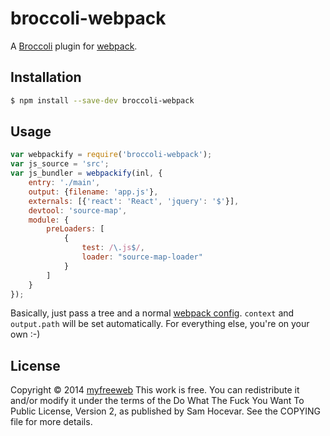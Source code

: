 # broccoli-webpack

A [Broccoli] plugin for [webpack].

[Broccoli]: https://github.com/joliss/broccoli
[webpack]: https://github.com/webpack/webpack

## Installation

```bash
$ npm install --save-dev broccoli-webpack
```

## Usage

```js
var webpackify = require('broccoli-webpack');
var js_source = 'src';
var js_bundler = webpackify(inl, {
	entry: './main',
	output: {filename: 'app.js'},
	externals: [{'react': 'React', 'jquery': '$'}],
	devtool: 'source-map',
	module: {
		preLoaders: [
			{
				test: /\.js$/,
				loader: "source-map-loader"
			}
		]
	}
});
```

Basically, just pass a tree and a normal [webpack config].
`context` and `output.path` will be set automatically.
For everything else, you're on your own :-)

[webpack config]: http://webpack.github.io/docs/configuration.html

## License

Copyright © 2014 [myfreeweb](https://github.com/myfreeweb)
This work is free. You can redistribute it and/or modify it under the
terms of the Do What The Fuck You Want To Public License, Version 2,
as published by Sam Hocevar. See the COPYING file for more details.
